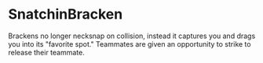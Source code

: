 # SnatchinBracken
Brackens no longer necksnap on collision, instead it captures you and drags you into its "favorite spot." Teammates are given an opportunity to strike to release their teammate.
